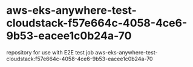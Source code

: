 # aws-eks-anywhere-test-cloudstack-f57e664c-4058-4ce6-9b53-eacee1c0b24a-70
repository for use with E2E test job aws-eks-anywhere-test-cloudstack:f57e664c-4058-4ce6-9b53-eacee1c0b24a-70

